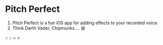 # Pitch Perfect

1. Pitch Perfect is a fun iOS app for adding effects to your recorded voice.
2. Think Darth Vader, Chipmunks.... :laughing:

:notes: :notes: :star: :star: 
